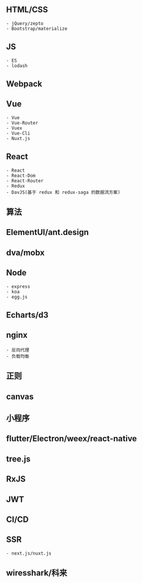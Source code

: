 ## HTML/CSS
    - jQuery/zepto
    - Bootstrap/materialize

## JS
    - ES
    - lodash

## Webpack

## Vue
    - Vue
    - Vue-Router
    - Vuex
    - Vue-Cli
    - Nuxt.js

## React
    - React
    - React-Dom
    - React-Router
    - Redux
    - DavJS(基于 redux 和 redux-saga 的数据流方案)


## 算法

## ElementUI/ant.design

## dva/mobx

## Node
    - express
    - koa
    - egg.js

## Echarts/d3

## nginx
    - 反向代理 
    - 负载均衡

## 正则

## canvas

## 小程序

## flutter/Electron/weex/react-native

## tree.js

## RxJS

## JWT

## CI/CD

## SSR
    - next.js/nuxt.js


## wiresshark/科来
